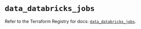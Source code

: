 # `data_databricks_jobs`

Refer to the Terraform Registry for docs: [`data_databricks_jobs`](https://registry.terraform.io/providers/databricks/databricks/1.76.0/docs/data-sources/jobs).
